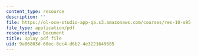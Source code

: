 ```yaml
---
content_type: resource
description: ''
file: https://ol-ocw-studio-app-qa.s3.amazonaws.com/courses/res-10-s95-physics-of-covid-19-transmission-fall-2020/9a06803d60ec8ec4d6b24e3221649885_ePKxMVfPmws.pdf
file_type: application/pdf
resourcetype: Document
title: 3play pdf file
uid: 9a06803d-60ec-8ec4-d6b2-4e3221649885
---
```

